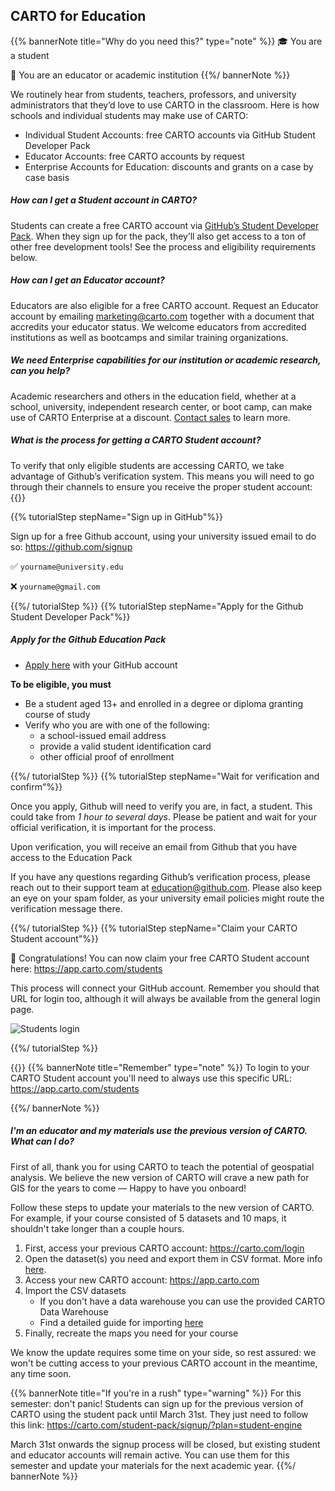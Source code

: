 ## CARTO for Education

<!-- Using level 5 headers to avoid the title being listed in the tree -->
{{% bannerNote title="Why do you need this?" type="note" %}}
🎓 You are a student

🏫 You are an educator or academic institution
{{%/ bannerNote %}}

We routinely hear from students, teachers, professors, and university administrators that they’d love to use CARTO in the classroom. Here is how schools and individual students may make use of CARTO:

- Individual Student Accounts: free CARTO accounts via GitHub Student Developer Pack
- Educator Accounts: free CARTO accounts by request
- Enterprise Accounts for Education: discounts and grants on a case by case basis


##### How can I get a Student account in CARTO? 
Students can create a free CARTO account via [GitHub’s Student Developer Pack](http://education.github.com/pack). When they sign up for the pack, they’ll also get access to a ton of other free development tools! See the process and eligibility requirements below.


##### How can I get an Educator account? 
Educators are also eligible for a free CARTO account. Request an Educator account by emailing marketing@carto.com together with a document that accredits your educator status. We welcome educators from accredited institutions as well as bootcamps and similar training organizations.

##### We need Enterprise capabilities for our institution or academic research, can you help?
Academic researchers and others in the education field, whether at a school, university, independent research center, or boot camp, can make use of CARTO Enterprise at a discount. [Contact sales](https://carto.com/#request-demo) to learn more.

##### What is the process for getting a CARTO Student account? 

To verify that only eligible students are accessing CARTO, we take advantage of Github’s verification system. This means you will need to go through their channels to ensure you receive the proper student account:
{{<interactiveTutorial>}}

{{% tutorialStep stepName="Sign up in GitHub"%}}

Sign up for a free Github account, using your university issued email to do so: https://github.com/signup

✅ `yourname@university.edu`

❌ `yourname@gmail.com`


{{%/ tutorialStep %}}
{{% tutorialStep stepName="Apply for the Github Student Developer Pack"%}}

##### Apply for the Github Education Pack

- [Apply here](https://education.github.com/pack) with your GitHub account


**To be eligible, you must**

- Be a student aged 13+ and enrolled in a degree or diploma granting course of study
- Verify who you are with one of the following:
    - a school-issued email address
    - provide a valid student identification card
    - other official proof of enrollment


{{%/ tutorialStep %}}
{{% tutorialStep stepName="Wait for verification and confirm"%}}

Once you apply, Github will need to verify you are, in fact, a student. This could take from *1 hour to several days*. Please be patient and wait for your official verification, it is important for the process.

Upon verification, you will receive an email from Github that you have access to the Education Pack

If you have any questions regarding Github’s verification process, please reach out to their support team at education@github.com. Please also keep an eye on your spam folder, as your university email policies might route the verification message there.


{{%/ tutorialStep %}}
{{% tutorialStep stepName="Claim your CARTO Student account"%}}

🎉 Congratulations! You can now claim your free CARTO Student account here: https://app.carto.com/students

This process will connect your GitHub account. Remember you should that URL for login too, although it will always be available from the general login page.

![Students login](/img/faqs/student-login.png)  


{{%/ tutorialStep %}}

{{</interactiveTutorial>}}
{{% bannerNote title="Remember" type="note" %}}
To login to your CARTO Student account you'll need to always use this specific URL: https://app.carto.com/students

{{%/ bannerNote %}}

##### I'm an educator and my materials use the previous version of CARTO. What can I do?

First of all, thank you for using CARTO to teach the potential of geospatial analysis. We believe the new version of CARTO will crave a new path for GIS for the years to come — Happy to have you onboard!

Follow these steps to update your materials to the new version of CARTO. For example, if your course consisted of 5 datasets and 10 maps, it shouldn't take longer than a couple hours.

1. First, access your previous CARTO account: https://carto.com/login
2. Open the dataset(s) you need and export them in CSV format. More info [here](https://carto.com/help/tutorials/export-data-guide/).
3. Access your new CARTO account: https://app.carto.com
4. Import the CSV datasets
    - If you don't have a data warehouse you can use the provided CARTO Data Warehouse
    - Find a detailed guide for importing [here](/carto-user-manual/data-explorer/importing-data/)
5. Finally, recreate the maps you need for your course

We know the update requires some time on your side, so rest assured: we won't be cutting access to your previous CARTO account in the meantime, any time soon.

{{% bannerNote title="If you're in a rush" type="warning" %}}
For this semester: don't panic! Students can sign up for the previous version of CARTO using the student pack until March 31st. They just need to follow this link: https://carto.com/student-pack/signup/?plan=student-engine

March 31st onwards the signup process will be closed, but existing student and educator accounts will remain active. You can use them for this semester and update your materials for the next academic year.
{{%/ bannerNote %}}

    



